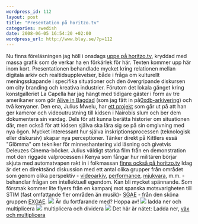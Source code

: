 ```yaml
--- 
wordpress_id: 112 
layout: post
title: "Presentation på horitzo.tv" 
categories: swedish 
date: 2008-06-05 16:54:20 +02:00 
wordpress_url: http://www.blay.se/?p=112 
---
```


Nu finns föreläsningen jag höll i onsdags [uppe på horitzo.tv](http://horitzo.tv/node/493), kryddad med massa grafik som de verkar ha en förkärlek för här. Texten kommer upp här inom kort. Presentationen behandlade mycket kring relationen mellan digitala arkiv och realtidsupplevelser, både i fråga om kulturellt meningsskapande i specifika situationer och den övergripande diskursen om city branding och kreativa industrier. Förutom det lokala gänget kring konstgalleriet La Capella har jag hängt med tidigare gäster i form av tre amerikaner som gör [Alive in Bagdad](http://aliveinbaghdad.blip.tv/) (som jag fått in på[0xdb-arkivering](http://footage.stealthisfilm.com/)) och två kenyaner. Den ena, Julius Mwelu, har [ett projekt](http://www.mwelu.org/) som går ut på att han ger kameror och videoutrustning till kidsen i Nairobis slum och ber dem dokumentera sin vardag. Dels för att kunna berätta historier om situationen där, men också för att kidsen själva ska lära sig se på sin omgivning med nya ögon. Mycket interessant hur själva inskriptionsprocessen (teknologisk eller diskursiv) skapar nya perceptioner. Tänker direkt på Kittlers essä "Glömma" om tekniker för minneshantering vid läsning och givetvis Deleuzes Cinema-böcker. Julius väldigt starka film från en demonstration mot den riggade valprocessen i Kenya som fångar hur militären börjar skjuta med automatvapen rakt in i folkmassan [finns också på horitzo.tv](http://horitzo.tv/node/496) Idag är det en direktsänd diskussion med ett antal olika grupper från området som genom olika perspektiv - [videoarkiv](http://www.desorg.org/), [performance](http://conservas.tk/), [mjukvara](http://www.platoniq.net/), m.m. - behandlar frågan om intellektuell egendom. Kan bli mycket spännande. Som försmak kommer lite flyers från en kampanj mot spanska motsvarigheten till STIM (fast omfattande fler områden än musik)- [SGAE](http://www.sgae.es/home/es/Home.html) - från den sköna gruppen [EXGAE](http://exgae.net/). ![](http://farm3.static.flickr.com/2064/2553031759_db7afc841c.jpg) Är du fortfarande med? Hoppa av! ![](http://farm4.static.flickr.com/3187/2553853966_dbec0f95de.jpg) ladda ner och multiplicera ![](http://farm3.static.flickr.com/2317/2553031823_04d5499779.jpg) multiplicera och dividera ![](http://farm4.static.flickr.com/3114/2553031955_314140f853.jpg) Det här är nätet: Ladda ner, [väx och multiplicera](http://www.google.com/search?q=f%C3%B6rsta+mosebok+1%3A28+var+fruktsamma+och+f%C3%B6r%C3%B6ka+er) 